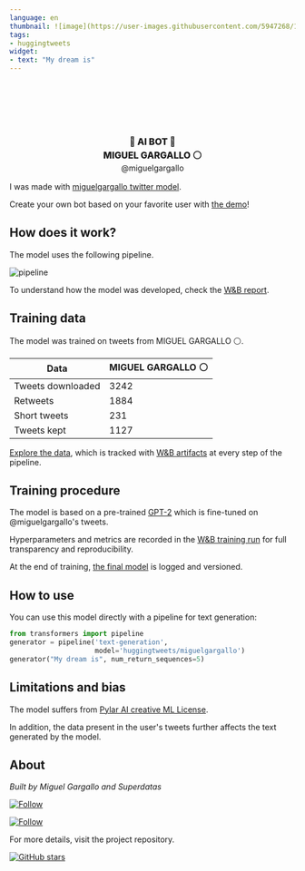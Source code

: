 ```yaml
---
language: en
thumbnail: ![image](https://user-images.githubusercontent.com/5947268/199326827-f4dd12f6-2424-47e5-8706-95290a53d0dc.png)
tags:
- huggingtweets
widget:
- text: "My dream is"
---
```


<div class="inline-flex flex-col" style="line-height: 1.5;">
    <div class="flex">
        <div
			style="display:inherit; margin-left: 4px; margin-right: 4px; width: 92px; height:92px; border-radius: 50%; background-size: cover; background-image: url(&#39;https://pbs.twimg.com/profile_images/1586447193900204035/fLZqjQLG_400x400.jpg&#39;)">
        </div>
        <div
            style="display:none; margin-left: 4px; margin-right: 4px; width: 92px; height:92px; border-radius: 50%; background-size: cover; background-image: url(&#39;&#39;)">
        </div>
        <div
            style="display:none; margin-left: 4px; margin-right: 4px; width: 92px; height:92px; border-radius: 50%; background-size: cover; background-image: url(&#39;&#39;)">
        </div>
    </div>
    <div style="text-align: center; margin-top: 3px; font-size: 16px; font-weight: 800">🤖 AI BOT 🤖</div>
    <div style="text-align: center; font-size: 16px; font-weight: 800">MIGUEL GARGALLO ⚪️</div>
    <div style="text-align: center; font-size: 14px;">@miguelgargallo</div>
</div>

I was made with [miguelgargallo twitter model](https://github.com/superdatas/miguelgargallo-twitter-model).

Create your own bot based on your favorite user with [the demo](https://colab.research.google.com/github/borisdayma/huggingtweets/blob/master/huggingtweets-demo.ipynb)!

## How does it work?

The model uses the following pipeline.

![pipeline](https://github.com/borisdayma/huggingtweets/blob/master/img/pipeline.png?raw=true)

To understand how the model was developed, check the [W&B report](https://wandb.ai/wandb/huggingtweets/reports/HuggingTweets-Train-a-Model-to-Generate-Tweets--VmlldzoxMTY5MjI).

## Training data

The model was trained on tweets from MIGUEL GARGALLO ⚪️.

| Data | MIGUEL GARGALLO ⚪️ |
| --- | --- |
| Tweets downloaded | 3242 |
| Retweets | 1884 |
| Short tweets | 231 |
| Tweets kept | 1127 |

[Explore the data](https://wandb.ai/wandb/huggingtweets/runs/1ybplkw5/artifacts), which is tracked with [W&B artifacts](https://docs.wandb.com/artifacts) at every step of the pipeline.

## Training procedure

The model is based on a pre-trained [GPT-2](https://huggingface.co/gpt2) which is fine-tuned on @miguelgargallo's tweets.

Hyperparameters and metrics are recorded in the [W&B training run](https://wandb.ai/wandb/huggingtweets/runs/5p9jhuq5) for full transparency and reproducibility.

At the end of training, [the final model](https://wandb.ai/wandb/huggingtweets/runs/5p9jhuq5/artifacts) is logged and versioned.

## How to use

You can use this model directly with a pipeline for text generation:

```python
from transformers import pipeline
generator = pipeline('text-generation',
                     model='huggingtweets/miguelgargallo')
generator("My dream is", num_return_sequences=5)
```

## Limitations and bias

The model suffers from [Pylar AI creative ML License](https://github.com/miguelgargallo/Pylar-AI-creative-ML-License).

In addition, the data present in the user's tweets further affects the text generated by the model.

## About

*Built by Miguel Gargallo and Superdatas*

[![Follow](https://img.shields.io/twitter/follow/miguelgargallo?style=social)](https://twitter.com/intent/follow?screen_name=miguelgargallo)

[![Follow](https://img.shields.io/twitter/follow/superdatas?style=social)](https://twitter.com/intent/follow?screen_name=superdatas)

For more details, visit the project repository.

[![GitHub stars](https://img.shields.io/github/stars/superdatas/miguelgargallo-twitter-model?style=social)](https://github.com/superdatas/miguelgargallo-twitter-model)
